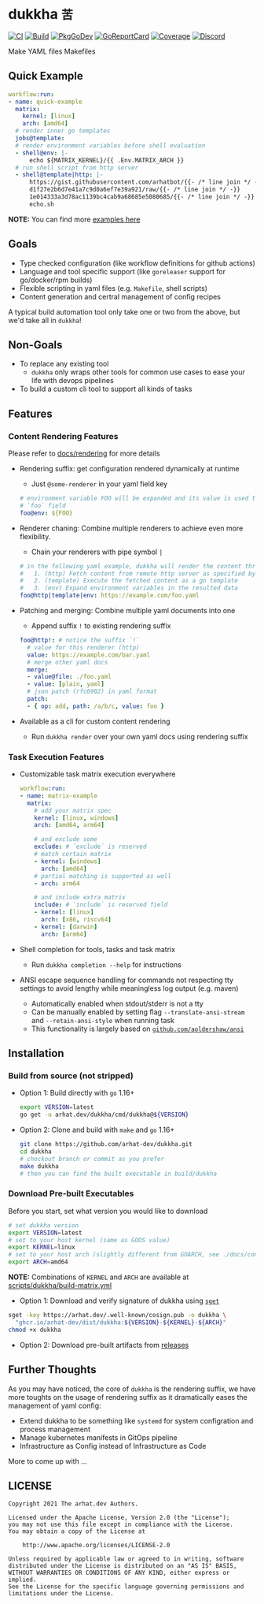 # dukkha `苦`

[![CI](https://github.com/arhat-dev/dukkha/workflows/CI/badge.svg)](https://github.com/arhat-dev/dukkha/actions?query=workflow%3ACI)
[![Build](https://github.com/arhat-dev/dukkha/workflows/Build/badge.svg)](https://github.com/arhat-dev/dukkha/actions?query=workflow%3ABuild)
[![PkgGoDev](https://pkg.go.dev/badge/arhat.dev/dukkha)](https://pkg.go.dev/arhat.dev/dukkha)
[![GoReportCard](https://goreportcard.com/badge/arhat.dev/dukkha)](https://goreportcard.com/report/arhat.dev/dukkha)
[![Coverage](https://badge.arhat.dev/sonar/coverage/arhat-dev_dukkha?branch=master&token=1f8a3998312d6feee60ab16f1ef58ca8)](https://sonar.arhat.dev/dashboard?id=arhat-dev_dukkha)
[![Discord](https://img.shields.io/static/v1?label=discord&message=join&style=flat-square&logo=discord&logoColor=ffffff&color=7389D8&labelColor=6A7EC2)](https://discord.gg/sN3Gbqw6mK)

Make YAML files Makefiles

## Quick Example

```yaml
workflow:run:
- name: quick-example
  matrix:
    kernel: [linux]
    arch: [amd64]
  # render inner go templates
  jobs@template:
  # render environment variables before shell evaluation
  - shell@env: |-
      echo ${MATRIX_KERNEL}/{{ .Env.MATRIX_ARCH }}
  # run shell script from http server
  - shell@template|http: |-
      https://gist.githubusercontent.com/arhatbot/{{- /* line join */ -}}
      d1f27e2b6d7e41a7c9d0a6ef7e39a921/raw/{{- /* line join */ -}}
      1e014333a3d78ac1139bc4cab9a68685e5080685/{{- /* line join */ -}}
      echo.sh
```

__NOTE:__ You can find more [examples here](./docs/examples)

## Goals

- Type checked configuration (like workflow definitions for github actions)
- Language and tool specific support (like `goreleaser` support for go/docker/rpm builds)
- Flexible scripting in yaml files (e.g. `Makefile`, shell scripts)
- Content generation and certral management of config recipes

A typical build automation tool only take one or two from the above, but we'd take all in `dukkha`!

## Non-Goals

- To replace any existing tool
  - `dukkha` only wraps other tools for common use cases to ease your life with devops pipelines
- To build a custom cli tool to support all kinds of tasks

## Features

### Content Rendering Features

Please refer to [docs/rendering](./docs/rendering.md) for more details

- Rendering suffix: get configuration rendered dynamically at runtime
  - Just `@some-renderer` in your yaml field key

  ```yaml
  # environment variable FOO will be expanded and its value is used to set
  # `foo` field
  foo@env: ${FOO}
  ```

- Renderer chaning: Combine multiple renderers to achieve even more flexibility.
  - Chain your renderers with pipe symbol `|`

  ```yaml
  # in the following yaml example, dukkha will render the content three times
  #   1. (http) Fetch content from remote http server as specified by the url
  #   2. (template) Execute the fetched content as a go template
  #   3. (env) Expand environment variables in the resulted data
  foo@http|template|env: https://example.com/foo.yaml
  ```

- Patching and merging: Combine multiple yaml documents into one
  - Append suffix `!` to existing rendering suffix

  ```yaml
  foo@http!: # notice the suffix `!`
    # value for this renderer (http)
    value: https://example.com/bar.yaml
    # merge other yaml docs
    merge:
    - value@file: ./foo.yaml
    - value: [plain, yaml]
    # json patch (rfc6902) in yaml format
    patch:
    - { op: add, path: /a/b/c, value: foo }
  ```

- Available as a cli for custom content rendering
  - Run `dukkha render` over your own yaml docs using rendering suffix

### Task Execution Features

- Customizable task matrix execution everywhere

  ```yaml
  workflow:run:
  - name: matrix-example
    matrix:
      # add your matrix spec
      kernel: [linux, windows]
      arch: [amd64, arm64]

      # and exclude some
      exclude: # `exclude` is reserved
      # match certain matrix
      - kernel: [windows]
        arch: [amd64]
      # partial matching is supported as well
      - arch: arm64

      # and include extra matrix
      include: # `include` is reserved field
      - kernel: [linux]
        arch: [x86, riscv64]
      - kernel: [darwin]
        arch: [arm64]
  ```

- Shell completion for tools, tasks and task matrix
  - Run `dukkha completion --help` for instructions

- ANSI escape sequence handling for commands not respecting tty settings to avoid lengthy while meaningless log output (e.g. maven)
  - Automatically enabled when stdout/stderr is not a tty
  - Can be manually enabled by setting flag `--translate-ansi-stream` and `--retain-ansi-style` when running task
  - This functionality is largely based on [`github.com/aoldershaw/ansi`](https://github.com/aoldershaw/ansi)

## Installation

### Build from source (not stripped)

- Option 1: Build directly with `go` 1.16+

  ```bash
  export VERSION=latest
  go get -u arhat.dev/dukkha/cmd/dukkha@${VERSION}
  ```

- Option 2: Clone and build with `make` and `go` 1.16+

  ```bash
  git clone https://github.com/arhat-dev/dukkha.git
  cd dukkha
  # checkout branch or commit as you prefer
  make dukkha
  # then you can find the built executable in build/dukkha
  ```

### Download Pre-built Executables

Before you start, set what version you would like to download

```bash
# set dukkha version
export VERSION=latest
# set to your host kernel (same as GOOS value)
export KERNEL=linux
# set to your host arch (slightly different from GOARCH, see ./docs/constants.md)
export ARCH=amd64
```

__NOTE:__ Combinations of `KERNEL` and `ARCH` are available at [scripts/dukkha/build-matrix.yml](./scripts/dukkha/build-matrix.yml)

- Option 1: Download and verify signature of dukkha using [`sget`](https://github.com/sigstore/cosign)

```bash
sget -key https://arhat.dev/.well-known/cosign.pub -o dukkha \
  "ghcr.io/arhat-dev/dist/dukkha:${VERSION}-${KERNEL}-${ARCH}"
chmod +x dukkha
```

- Option 2: Download pre-built artifacts from [releases](https://github.com/arhat-dev/dukkha/releases)

## Further Thoughts

As you may have noticed, the core of `dukkha` is the rendering suffix, we have more toughts on the usage of rendering suffix as it dramatically eases the management of yaml config:

- Extend dukkha to be something like `systemd` for system configration and process management
- Manage kubernetes manifests in GitOps pipeline
- Infrastructure as Config instead of Infrastructure as Code

More to come up with ...

## LICENSE

```text
Copyright 2021 The arhat.dev Authors.

Licensed under the Apache License, Version 2.0 (the "License");
you may not use this file except in compliance with the License.
You may obtain a copy of the License at

    http://www.apache.org/licenses/LICENSE-2.0

Unless required by applicable law or agreed to in writing, software
distributed under the License is distributed on an "AS IS" BASIS,
WITHOUT WARRANTIES OR CONDITIONS OF ANY KIND, either express or implied.
See the License for the specific language governing permissions and
limitations under the License.
```
